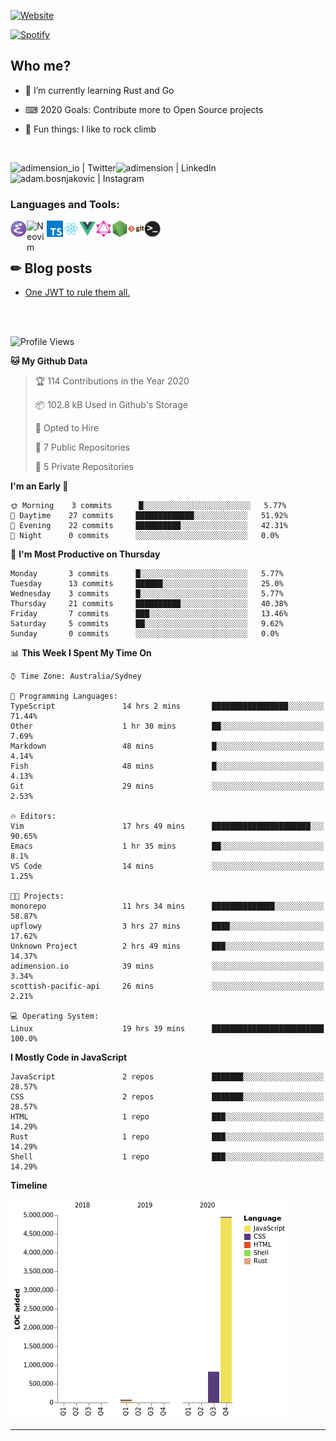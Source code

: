 [![Website](https://img.shields.io/website?label=adimension.io&style=for-the-badge&url=https%3A%2F%2Fadimension.io)](https://adimension.io)

[![Spotify](https://novatorem-mu-nine.vercel.app/api/spotify)](https://open.spotify.com/user/1236398322?si=dEmLKx6LQ-idmdVJGJCHRw)

## Who me?

- 🌱 I’m currently learning Rust and Go
- ⌨ 2020 Goals: Contribute more to Open Source projects
- 🧗 Fun things: I like to rock climb

   <br />

[<img align="left" alt="adimension_io | Twitter" src="https://img.shields.io/badge/twitter-%231DA1F2.svg?&style=for-the-badge&logo=twitter&logoColor=white" />][twitter]
[<img align="left" alt="adimension | LinkedIn" src="https://img.shields.io/badge/linkedin-%230077B5.svg?&style=for-the-badge&logo=linkedin&logoColor=white" />][linkedin]
[<img align="left" alt="adam.bosnjakovic | Instagram" src="https://img.shields.io/badge/instagram-%23E4405F.svg?&style=for-the-badge&logo=instagram&logoColor=white" />][instagram]

<br /><br />

### Languages and Tools:

[<img align="left" alt="Emacs" width="26px" src="https://raw.githubusercontent.com/github/explore/80688e429a7d4ef2fca1e82350fe8e3517d3494d/topics/emacs/emacs.png" />][emacs]
[<img align="left" alt="Neovim" width="32px" src="https://raw.githubusercontent.com/neovim/neovim.github.io/master/logos/neovim-logo-300x87.png" />][nvim]
[<img align="left" alt="Typescript" width="26px" src="https://raw.githubusercontent.com/github/explore/80688e429a7d4ef2fca1e82350fe8e3517d3494d/topics/typescript/typescript.png" />][ts]
[<img align="left" alt="React" width="26px" src="https://raw.githubusercontent.com/github/explore/80688e429a7d4ef2fca1e82350fe8e3517d3494d/topics/react/react.png" />][react]
[<img align="left" alt="Vue" width="26px" src="https://raw.githubusercontent.com/github/explore/80688e429a7d4ef2fca1e82350fe8e3517d3494d/topics/vue/vue.png" />][vue]
[<img align="left" alt="GraphQL" width="26px" src="https://raw.githubusercontent.com/github/explore/80688e429a7d4ef2fca1e82350fe8e3517d3494d/topics/graphql/graphql.png" />][gql]
[<img align="left" alt="Node.js" width="26px" src="https://raw.githubusercontent.com/github/explore/80688e429a7d4ef2fca1e82350fe8e3517d3494d/topics/nodejs/nodejs.png" />][node]
[<img align="left" alt="Git" width="26px" src="https://raw.githubusercontent.com/github/explore/80688e429a7d4ef2fca1e82350fe8e3517d3494d/topics/git/git.png" />][git]
[<img align="left" alt="Terminal" width="26px" src="https://raw.githubusercontent.com/github/explore/80688e429a7d4ef2fca1e82350fe8e3517d3494d/topics/terminal/terminal.png" />][fish]

<br /><br />

## ✏ Blog posts

<!-- BLOG-POST-LIST:START -->
- [One JWT to rule them all.](https://dev.to/adimension_io/one-jwt-to-rule-them-all-55ac)
<!-- BLOG-POST-LIST:END -->

<br /><br />

<!--START_SECTION:waka-->
![Profile Views](http://img.shields.io/badge/Profile%20Views-0-blue)

**🐱 My Github Data** 

> 🏆 114 Contributions in the Year 2020
 > 
> 📦 102.8 kB Used in Github's Storage 
 > 
> 💼 Opted to Hire
 > 
> 📜 7 Public Repositories
 > 
> 🔑 5 Private Repositories 

**I'm an Early 🐤** 

```text
🌞 Morning    3 commits      █░░░░░░░░░░░░░░░░░░░░░░░░   5.77% 
🌆 Daytime    27 commits     █████████████░░░░░░░░░░░░   51.92% 
🌃 Evening    22 commits     ██████████░░░░░░░░░░░░░░░   42.31% 
🌙 Night      0 commits      ░░░░░░░░░░░░░░░░░░░░░░░░░   0.0%

```
📅 **I'm Most Productive on Thursday** 

```text
Monday       3 commits      █░░░░░░░░░░░░░░░░░░░░░░░░   5.77% 
Tuesday      13 commits     ██████░░░░░░░░░░░░░░░░░░░   25.0% 
Wednesday    3 commits      █░░░░░░░░░░░░░░░░░░░░░░░░   5.77% 
Thursday     21 commits     ██████████░░░░░░░░░░░░░░░   40.38% 
Friday       7 commits      ███░░░░░░░░░░░░░░░░░░░░░░   13.46% 
Saturday     5 commits      ██░░░░░░░░░░░░░░░░░░░░░░░   9.62% 
Sunday       0 commits      ░░░░░░░░░░░░░░░░░░░░░░░░░   0.0%

```


📊 **This Week I Spent My Time On** 

```text
⌚︎ Time Zone: Australia/Sydney

💬 Programming Languages: 
TypeScript               14 hrs 2 mins       █████████████████░░░░░░░░   71.44% 
Other                    1 hr 30 mins        ██░░░░░░░░░░░░░░░░░░░░░░░   7.69% 
Markdown                 48 mins             █░░░░░░░░░░░░░░░░░░░░░░░░   4.14% 
Fish                     48 mins             █░░░░░░░░░░░░░░░░░░░░░░░░   4.13% 
Git                      29 mins             ░░░░░░░░░░░░░░░░░░░░░░░░░   2.53%

🔥 Editors: 
Vim                      17 hrs 49 mins      ██████████████████████░░░   90.65% 
Emacs                    1 hr 35 mins        ██░░░░░░░░░░░░░░░░░░░░░░░   8.1% 
VS Code                  14 mins             ░░░░░░░░░░░░░░░░░░░░░░░░░   1.25%

🐱‍💻 Projects: 
monorepo                 11 hrs 34 mins      ██████████████░░░░░░░░░░░   58.87% 
upflowy                  3 hrs 27 mins       ████░░░░░░░░░░░░░░░░░░░░░   17.62% 
Unknown Project          2 hrs 49 mins       ███░░░░░░░░░░░░░░░░░░░░░░   14.37% 
adimension.io            39 mins             ░░░░░░░░░░░░░░░░░░░░░░░░░   3.34% 
scottish-pacific-api     26 mins             ░░░░░░░░░░░░░░░░░░░░░░░░░   2.21%

💻 Operating System: 
Linux                    19 hrs 39 mins      █████████████████████████   100.0%

```

**I Mostly Code in JavaScript** 

```text
JavaScript               2 repos             ███████░░░░░░░░░░░░░░░░░░   28.57% 
CSS                      2 repos             ███████░░░░░░░░░░░░░░░░░░   28.57% 
HTML                     1 repo              ███░░░░░░░░░░░░░░░░░░░░░░   14.29% 
Rust                     1 repo              ███░░░░░░░░░░░░░░░░░░░░░░   14.29% 
Shell                    1 repo              ███░░░░░░░░░░░░░░░░░░░░░░   14.29%

```


**Timeline**

![Chart not found](https://github.com/abosnjakovic/abosnjakovic/blob/master/charts/bar_graph.png) 


<!--END_SECTION:waka-->

---

[website]: https://adimension.io
[twitter]: https://twitter.com/adimension_io
[instagram]: https://www.instagram.com/adam.bosnjakovic
[linkedin]: https://www.linkedin.com/in/adimension/
[emacs]: https://github.com/topics/emacs
[nvim]: https://github.com/neovim/neovim
[ts]: https://github.com/topics/typescript
[react]: https://github.com/topics/react
[vue]: https://github.com/topics/vue
[gql]: https://github.com/topics/graphql
[node]: https://github.com/topics/nodejs
[git]: https://github.com/topics/git
[fish]: https://github.com/fish-shell/fish-shell

